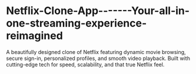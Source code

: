 # Netflix-Clone-App-------Your-all-in-one-streaming-experience-reimagined
A beautifully designed clone of Netflix featuring dynamic movie browsing, secure sign-in, personalized profiles, and smooth video playback. Built with cutting-edge tech for speed, scalability, and that true Netflix feel.
